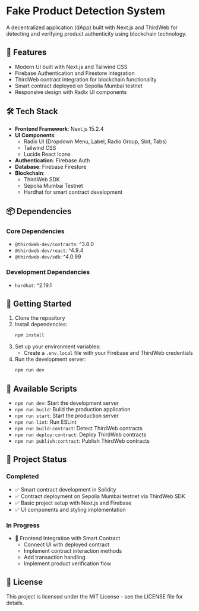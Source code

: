 # Fake Product Detection System

A decentralized application (dApp) built with Next.js and ThirdWeb for detecting and verifying product authenticity using blockchain technology.

## 🚀 Features

- Modern UI built with Next.js and Tailwind CSS
- Firebase Authentication and Firestore integration
- ThirdWeb contract integration for blockchain functionality
- Smart contract deployed on Sepolia Mumbai testnet
- Responsive design with Radix UI components

## 🛠️ Tech Stack

- **Frontend Framework**: Next.js 15.2.4
- **UI Components**: 
  - Radix UI (Dropdown Menu, Label, Radio Group, Slot, Tabs)
  - Tailwind CSS
  - Lucide React Icons
- **Authentication**: Firebase Auth
- **Database**: Firebase Firestore
- **Blockchain**: 
  - ThirdWeb SDK
  - Sepolia Mumbai Testnet
  - Hardhat for smart contract development

## 📦 Dependencies

### Core Dependencies
- `@thirdweb-dev/contracts`: ^3.8.0
- `@thirdweb-dev/react`: ^4.9.4
- `@thirdweb-dev/sdk`: ^4.0.99

### Development Dependencies
- `hardhat`: ^2.19.1

## 🚀 Getting Started

1. Clone the repository
2. Install dependencies:
   ```bash
   npm install
   ```
3. Set up your environment variables:
   - Create a `.env.local` file with your Firebase and ThirdWeb credentials
4. Run the development server:
   ```bash
   npm run dev
   ```

## 📝 Available Scripts

- `npm run dev`: Start the development server
- `npm run build`: Build the production application
- `npm run start`: Start the production server
- `npm run lint`: Run ESLint
- `npm run build:contract`: Detect ThirdWeb contracts
- `npm run deploy:contract`: Deploy ThirdWeb contracts
- `npm run publish:contract`: Publish ThirdWeb contracts

## 🔄 Project Status

### Completed
- ✅ Smart contract development in Solidity
- ✅ Contract deployment on Sepolia Mumbai testnet via ThirdWeb SDK
- ✅ Basic project setup with Next.js and Firebase
- ✅ UI components and styling implementation

### In Progress
- 🔄 Frontend Integration with Smart Contract
  - Connect UI with deployed contract
  - Implement contract interaction methods
  - Add transaction handling
  - Implement product verification flow

## 📄 License

This project is licensed under the MIT License - see the LICENSE file for details.
